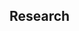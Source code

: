 <html style="height: 100%">
    <head>
        <meta charset="utf-8">
    </head>
    <body>
      <h2>Research</h2>
      <br/>
        <div id="container2" style="width: 800px;height:200px;"></div>
        <br/><br/>
        <div id="container3" style="width: 800px;height:400px;"></div>
        <br/><br/>
        <div id="container4" style="width: 800px;height:400px;"></div>

<script type="text/javascript" src="jquery.min.js"></script>
<script type="text/javascript" src="echarts.min.js"></script>
<script type="text/javascript">
  
const myChart2 = echarts.init(document.getElementById('container2'));
const xhr2 = new XMLHttpRequest()// 创建对象
xhr2.responseType="json"
xhr2.open('GET','http://localhost:8000/fao/totcrop/pro/worldtop10')
xhr2.send()
xhr2.onreadystatechange=function(){
  if(xhr2.readyState===4){
    if(xhr2.status>=200&&xhr2.status<300){
      const noww=xhr2.response

      var seriesE=[]
      for(key in noww){
        var seriesN={
          name: key,
          type: 'line',
          stack: 'Total',
          areaStyle: {},
          emphasis: {
            focus: 'series'
          },
          data: noww[key]
        }
        seriesE.push(seriesN)
      }
      seriesE.sort((b,a)=>{return b.data[b.data.length-1]-a.data[a.data.length-1]})

      var option2 = {
        title: {
          text: 'Total Production',
          subtext:'AI4AGR.com\nData from www.fao.org',
          left:'right'
        },
        tooltip: {
          trigger: 'axis',
          order:'valueDesc',
          confine: true
        },
        legend: {
          data: []
        },
        grid: {
          left: '3%',
          right: '4%',
          bottom: '3%',
          containLabel: true
        },
        toolbox: {
          feature: {
            saveAsImage: {}
          },
          left:'left'
        },
        xAxis: {
          type: 'category',
          boundaryGap: false,
          data: ['1995','1996','1997','1998','1999','2000','2001','2002','2003','2004','2005','2006','2007','2008','2009','2010','2011','2012','2013','2014','2015','2016','2017','2018','2019','2020']
        },
        yAxis: {
          name:'tonnes',
          type: 'value'
        },
        series: seriesE
      };

      myChart2.setOption(option2);
    }
  }
}

const myChart3 = echarts.init(document.getElementById('container3'));
const xhr3 = new XMLHttpRequest()// 创建对象
xhr3.responseType="json"
xhr3.open('GET','http://localhost:8000/fao/totpop/worldtop6')
xhr3.send()
xhr3.onreadystatechange=function(){
  if(xhr3.readyState===4){
    if(xhr3.status>=200&&xhr3.status<300){
      const noww=xhr3.response

      var seriesE=[]
      for(key in noww){
        var seriesN={
          name: key,
          type: 'line',
          stack: 'Total',
          areaStyle: {},
          emphasis: {
            focus: 'series'
          },
          data: noww[key]
        }
        if(key!='World')
        seriesE.push(seriesN)
      }
      var seriesO={
        name: 'World',
        type: 'line',
        data: noww['World']
      }
      seriesE.sort((a,b)=>{return b.data[b.data.length-1]-a.data[a.data.length-1]})
      seriesE.push(seriesO)

      var option3 = {
        title: {
          text: 'World Population (FAO)',
          subtext:'AI4AGR.com\nData from www.fao.org',
          left:'right'
        },
        tooltip: {
          trigger: 'axis',
          order:'valueDesc',
          confine: true
        },
        legend: {
          data: []
        },
        grid: {
          left: '3%',
          right: '4%',
          bottom: '3%',
          containLabel: true
        },
        toolbox: {
          feature: {
            saveAsImage: {}
          },
          left:'left'
        },
        xAxis: {
          type: 'category',
          boundaryGap: false,
          data: ['1995','1996','1997','1998','1999','2000','2001','2002','2003','2004','2005','2006','2007','2008','2009','2010','2011','2012','2013','2014','2015','2016','2017','2018']
        },
        yAxis: {
          name:'persons',
          type: 'value'
        },
        series: seriesE
      };

      myChart3.setOption(option3);
    }
  }
}

const myChart4 = echarts.init(document.getElementById('container4'));
const xhr4 = new XMLHttpRequest()// 创建对象
xhr4.responseType="json"
xhr4.open('GET','http://localhost:8000/wcde/totpop/worldtop6')
xhr4.send()
xhr4.onreadystatechange=function(){
  if(xhr4.readyState===4){
    if(xhr4.status>=200&&xhr4.status<300){
      const noww=xhr4.response
      console.log(noww)

      var seriesE=[]
      for(key in noww){
        var seriesN={
          name: key,
          type: 'line',
          stack: 'Total',
          areaStyle: {},
          emphasis: {
            focus: 'series'
          },
          data: noww[key]
        }
        if(key!='World')
        seriesE.push(seriesN)
      }
      seriesE.sort((b,a)=>{return b.data[b.data.length-1]-a.data[a.data.length-1]})
      seriesO={
        name: 'World',
        type: 'line',
        data: noww['World']
      }
      seriesE.push(seriesO)

      var option4 = {
        title: {
          text: 'World Population ',
          subtext:'AI4AGR.com\nData from www.wittgensteincentre.org',
          left:'right'
        },
        tooltip: {
          trigger: 'axis',
          order:'valueDesc',
          confine: true
        },
        legend: {
          data: []
        },
        grid: {
          left: '3%',
          right: '4%',
          bottom: '3%',
          containLabel: true
        },
        toolbox: {
          feature: {
            saveAsImage: {}
          },
          left:'left'
        },
        xAxis: {
          type: 'category',
          boundaryGap: false,
          data: ['1995','2000','2005','2010','2015','2020','2025','2030','2035','2040','2045','2050']
        },
        yAxis: {
          name:'1000 persons',
          type: 'value'
        },
        series: seriesE
      };

      myChart4.setOption(option4);
    }
  }
}

</script>
</body>
</html>